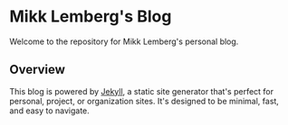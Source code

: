 # Mikk Lemberg's Blog

Welcome to the repository for Mikk Lemberg's personal blog.

## Overview

This blog is powered by [Jekyll](https://jekyllrb.com/), a static site generator that's perfect for personal, project, or organization sites. It's designed to be minimal, fast, and easy to navigate.
